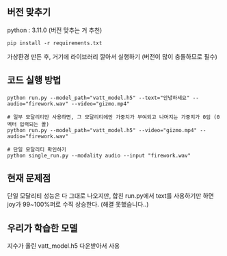 ## 버전 맞추기
python : 3.11.0 (버전 맞추는 거 추천)

    pip install -r requirements.txt
  
가상환경 만든 후, 거기에 라이브러리 깔아서 실행하기 (버전이 많이 충돌하므로 필수)

## 코드 실행 방법

    python run.py --model_path="vatt_model.h5" --text="안녕하세요" --audio="firework.wav" --video="gizmo.mp4"
    
    # 일부 모달리티만 사용하면, 그 모달리티에만 가중치가 부여되고 나머지는 가중치가 0임 (0 벡터 입력되는 꼴)
    python run.py --model_path="vatt_model.h5" --video="gizmo.mp4" --audio="firework.wav"

    # 단일 모달리티 확인하기
    python single_run.py --modality audio --input "firework.wav"

## 현재 문제점

단일 모달리티 성능은 다 그대로 나오지만, 합친 run.py에서 text를 사용하기만 하면 joy가 99~100%퍼로 수직 상승한다. (해결 못했습니다..)
  
## 우리가 학습한 모델
지수가 올린 vatt_model.h5 다운받아서 사용 
